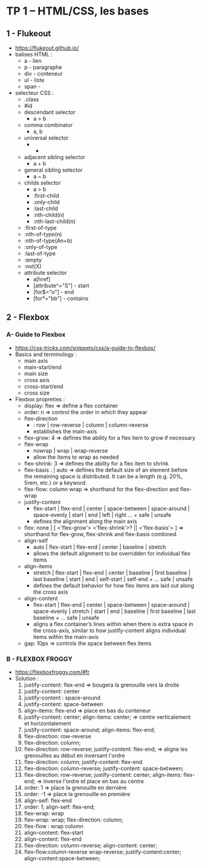# TP 1 – HTML/CSS, les bases

## 1 - Flukeout
- https://flukeout.github.io/
- balises HTML :
  - a - lien
  - p - paragraphe
  - div - conteneur
  - ul - liste
  - span -
- selecteur CSS :
  - .class
  - #id
  -  descendant selector 
     - a > b
  - comma combinator
    - a, b
  - universal selector
    - *
  - adjacent sibling selector
    - a + b
  - general sibling selector
    - a ~ b
  - childs selector 
    - a > b
    - :first-child
    - :only-child
    - :last-child
    - :nth-child(n)
    - :nth-last-child(n)
  - :first-of-type
  - :nth-of-type(n)
  - :nth-of-type(An+b)
  - :only-of-type
  - :last-of-type
  - :empty
  - :not(X)
  - attribute selector
    - a[href]
    - [attribute^="S"] - start
    - [for$="o"] - end
    - [for*="bb"] - contains

## 2 - Flexbox

### A- Guide to Flexbox
- https://css-tricks.com/snippets/css/a-guide-to-flexbox/
- Basics and terminology :
  - main axis
  - main-start/end
  - main size
  - cross axis
  - cross-start/end
  - cross size
- Flexbox propreties :
  - display: flex => define a flex container
  - order: n => control the order in which they appear
  - flex-direction
    - : row | row-reverse | column | column-reverse
    - establishes the main-axis
  - flex-grow: 4 => defines the ability for a flex item to grow if necessary
  - flex-wrap
    - nowrap | wrap | wrap-reverse
    - allow the items to wrap as needed
  - flex-shrink: 3 => defines the ability for a flex item to shrink
  - flex-basis : | auto => defines the default size of an element before the remaining space is distributed. It can be a length (e.g. 20%, 5rem, etc.) or a keyword.
  - flex-flow: column wrap => shorthand for the flex-direction and flex-wrap
  - justify-content
    - flex-start | flex-end | center | space-between | space-around | space-evenly | start | end | left | right ... + safe | unsafe
    - defines the alignment along the main axis
  - flex: none | [ <'flex-grow'> <'flex-shrink'>? || <'flex-basis'> ] => shorthand for flex-grow, flex-shrink and flex-basis combined.
  - align-self
    - auto | flex-start | flex-end | center | baseline | stretch
    - allows the default alignment to be overridden for individual flex items
  - align-items
    - stretch | flex-start | flex-end | center | baseline | first baseline | last baseline | start | end | self-start | self-end + ... safe | unsafe
    - defines the default behavior for how flex items are laid out along the cross axis
  - align-content
    - flex-start | flex-end | center | space-between | space-around | space-evenly | stretch | start | end | baseline | first baseline | last baseline + ... safe | unsafe
    - aligns a flex container’s lines within when there is extra space in the cross-axis, similar to how justify-content aligns individual items within the main-axis
  - gap: 10px => controls the space between flex items

### B - FLEXBOX FROGGY
- https://flexboxfroggy.com/#fr
- Solution :
  1. justify-content: flex-end => bougera la grenouille vers la droite
  2. justify-content: center
  3. justify-content : space-around
  4. justify-content: space-between
  5. align-items: flex-end => place en bas du conteneur
  6. justify-content: center; align-items: center; 
   => centre verticalement et horizontalement
  7. justify-content: space-around; align-items: flex-end;
  8. flex-direction: row-reverse
  9. flex-direction: column;
  10. flex-direction: row-reverse; justify-content: flex-end;
   => aligne les grenouilles au début en inversant l'ordre
  11. flex-direction: column; justify-content: flex-end
  12. flex-direction: column-reverse; justify-content: space-between;
  13. flex-direction: row-reverse; justify-content: center; align-items: flex-end;
   => inverse l'ordre et place en bas au centre
  14. order: 1 => place la grenouille en dernière
  15. order: -1 => place la grenouille en première
  16. align-self: flex-end
  17. order: 1; align-self: flex-end;
  18. flex-wrap: wrap
  19. flex-wrap: wrap; flex-direction: column;
  20. flex-flow : wrap column
  21. align-content: flex-start
  22. align-content: flex-end
  23. flex-direction: column-reverse; align-content: center;
  24. flex-flow:column-reverse wrap-reverse; justify-content:center; align-content:space-between;


